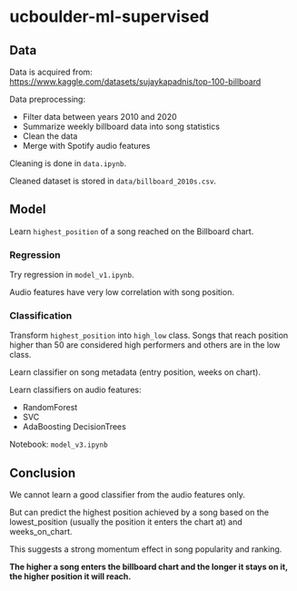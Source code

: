 # ucboulder-ml-supervised

## Data

Data is acquired from:
https://www.kaggle.com/datasets/sujaykapadnis/top-100-billboard

Data preprocessing:
- Filter data between years 2010 and 2020
- Summarize weekly billboard data into song statistics
- Clean the data
- Merge with Spotify audio features

Cleaning is done in `data.ipynb`.

Cleaned dataset is stored in `data/billboard_2010s.csv`.

## Model

Learn `highest_position` of a song reached on the Billboard chart.

### Regression

Try regression in `model_v1.ipynb`.

Audio features have very low correlation with song position.

### Classification

Transform `highest_position` into `high_low` class.
Songs that reach position higher than 50 are considered high performers
and others are in the low class.

Learn classifier on song metadata (entry position, weeks on chart).

Learn classifiers on audio features:
- RandomForest
- SVC
- AdaBoosting DecisionTrees

Notebook: `model_v3.ipynb`

## Conclusion

We cannot learn a good classifier from the audio features only.

But can predict the highest position achieved by a song based on the lowest_position (usually the position it enters the chart at) and weeks_on_chart.

This suggests a strong momentum effect in song popularity and ranking.

**The higher a song enters the billboard chart and the longer it stays on it, the higher position it will reach.**
